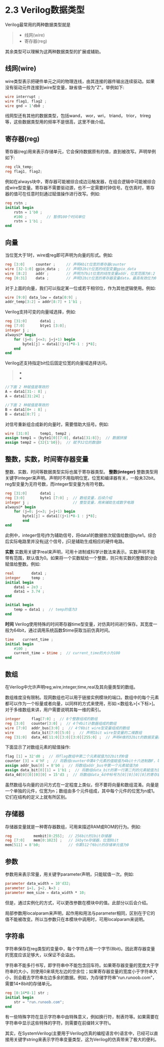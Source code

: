 # 2.3 Verilog数据类型
Verilog最常用的两种数据类型就是
> + 线网(wire)
> + 寄存器(reg)

其余类型可以理解为这两种数据类型的扩展或辅助。

## 线网(wire)
wire类型表示把硬件单元之间的物理连线，由其连接的器件输出连续驱动。如果没有驱动元件连接到wire型变量，缺省值一般为"Z"。举例如下:

```verilog
wire interrupt ;
wire flag1, flag2 ;
wire gnd = 1'db0 ;
```

线网型还有其他的数据类型，包括wand， wor，wri， triand， trior， trireg等，这些数据类型用的频率不是很高，这里不做介绍。

## 寄存器(reg)
寄存器(reg)用来表示存储单元，它会保持数据原有的值，直到被改写。声明举例如下:

```verilog
reg clk_temp;
reg flag1, flag2;
```
例如在always块中，寄存器可能被综合成边沿触发器，在组合逻辑中可能被综合成wire型变量。寄存器不需要驱动源，也不一定需要时钟信号。在仿真时，寄存器的值可在任意时刻通过赋值操作进行改写。例如:

```verilog
reg rstn ;
initial begin
    rstn = 1'b0 ;
    #100 ;         // 暂停100个时间单位
    rstn = 1'b1 ;
end
```

## 向量
当位宽大于1时，wire或reg即可声明为向量的形式。例如:
```verilog
reg [3:0]     counter ;     // 声明4bit位宽的寄存器counter
wire [32-1:0] gpio_data ;   // 声明32bit位宽的线型变量gpio_data
wire [8:2]    addr ;        // 声明为7bit位宽的线性变量addr，位宽范围为8:2
reg [0:31]    data ;        // 声明32bit位宽的寄存器变量data，最高有效位为0
```

对于上面的向量，我们可以指定某一位或若干相邻位，作为其他逻辑使用。例如:

```verilog
wire [9:0] data_low = data[0:9] ;
addr_temp[3:2] = addr[8:7] + 1'b1 ;
```

Verilog支持可变的向量域选择，例如:
```verilog
reg [31:0]      data1 ;
reg [7:0]       btye1 [3:0];
integer j ;
always@* begin
    for (j=0; j<=3; j=j+1) begin
        byte1[j] = data1[(j+1)*8-1 : j*8];
    end
end
```

Verilog还支持指定bit位后固定位宽的向量域选择访问。
> + [bit+:width]:从起始bit位开始递增，位宽为width
> + [bit-:width]:从起始bit位开始递减，位宽为width

```verilog
//下面 2 种赋值是等效的
A = data1[31-: 8] ;
A = data1[31:24] ;

//下面 2 种赋值是等效的
B = data1[0+ : 8] ;
B = data1[0:7] ;
```

对信号重新组合成新的向量时，需要借助大括号。例如:
```verilog
wire [31:0]     temp1, temp2 ;
assign temp1 = {byte1[0][7:0], data1[31:8]};  // 数据拼接
assign temp2 = {32{1'b0}};  // 赋予32位的数值0
```

## 整数，实数，时间寄存器变量
整数、实数、时间等数据类型实际也属于寄存器类型。
**整数(integer)**
整数类型用关键字integer来声明。声明时不用指明位宽，位宽和编译器有关，一般未32bit。reg型变量为无符号数，而integer型变量为有符号数。

```verilog
reg [31:0]      data1 ;
reg [3:0]       byte1 [7:0] ;  // 数组变量，后续介绍
integer j ;                    // 整型变量，用来辅助生成数字电路
always@* begin
    for (j=0; j<=3; j=j+1) begin
        byte1[j] = data1[(j+1)*8-1 : j*8];
        end
end
```

此例中，integer信号j作为辅助信号，将data1的数据依次赋值给数组byte1。综合后实际电路里并没有j这个信号，j只是辅助生成相应的硬件电路。

**实数**
实数用关键字real来声明，可用十进制或科学计数法来表示。实数声明不能带有范围，默认值为0。如果将一个实数赋给一个整数，则只有实数的整数部分会赋值给整数。例如:

```verilog
real        data1 ;
integer     temp ;
initial begin
    data1 = 2e3 ;
    data1 = 3.74 ;
end

initial begin
    temp = data1 ;  // temp的值为3
end
```

**时间**
Verilog使用特殊的时间寄存器time型变量，对仿真时间进行保存。其宽度一般为64bit，通过调用系统函数$time获取当前仿真时间。

```verilog
time    current_time ;
initial begin
    #100 ;
    current_time = $time ;  // current_time的大小为100
end
```

## 数组
在Verilog中允许声明reg,wire,integer,time,real及其向量类型的数组。

数组维度没有限制。现网数组也可以用于链接实例模块的端口。数组中的每个元素都可以作为一个标量或者向量，以同样的方式来使用，形如:<数组名>[<下标>]。对于多维数组来讲，用户需要说明其每一维的索引。

```verilog
integer     flag[7:0] ;  // 8个整数组成的数组
reg [3:0]   counter[3:0] ;  // 4个4bit计数器组成的数组
wire [7:0]  addr_bus[3:0] ;  // 4个8bit wire型变量组成的数组
wire        data_bit[7:0][5:0] ;  // 声明1bit wire型变量的二维数组
reg [31:0]  data_4d[11:0][3:0][3:0][255:0] ;  // 声明4维的32bit的数据变量数组
```
下面显示了对数组元素的赋值操作:
```verilog
flag [1] = 32'd0 ;  // 将flag数组中第二个元素赋值为32bit的0值
counter [3] = 4'hF ;  // 将数组counter中第4个元素的值赋值为4bit十六进制数F，等效于counter[3] [3:0] = 4'hF
assign addr_bus[0] = 8'b0 ;  // 将数组addr_bus中第一个元素赋值为0
assign data_bit[0][1] = 1'b1 ;  // 将数组data_bit的第一行第二列的元素赋值为1，这里不能省略掉第二个访问标号，即assign data_bit[0] = 1'b1; 是非法的。
data_4d[0][0][0][0] = 15'd3 ;  // 将数组data_4d中标号为[0][0][0][0]的寄存器单元的15~0bit赋值为3。
```

虽然数组与向量的访问方式在一定程度上类似，但不要将向量和数组混淆。向量是一个单独的元件，位宽为n；数组由多个元件组成，其中每个元件的位宽为n或1。它们在结构的定义上就有所区别。

## 存储器
存储器变量就是一种寄存器数组，可用来描述RAM或ROM的行为。例如:
```verilog
reg          membit[0:255];  // 256bit的1bit存储器
reg [7:0]    mem[0:1023] ;   // 1kbyte存储器，位宽8bit
mem[511] = 8'b0;             // 令第512个8bit的存储单元值为0
```

## 参数
参数用来表示常量，用关键字parameter声明，只能赋值一次。例如:
```verilog
parameter data_width = 10'd32;
parameter i=1, j=2, k=3 ;
parameter mem_size = data_width * 10;
```
但是，通过实例化的方式，可以更改参数在模块中的值。此部分以后会介绍。

局部参数用localparam来声明，起作用和用法与parameter相同，区别在于它的值不能被改变。所以当参数只在本模块中调用时，可用localparam来说明。

## 字符串
字符串保存在reg类型的变量中，每个字符占用一个字节(8bit)。因此寄存器变量的宽度应该足够大，以保证不会溢出。

字符串不能多行书写，即字符串中不能包含回车符。如果寄存器变量的宽度大于字符串的大小，则使用0来填充左边的空余位；如果寄存器变量的宽度小于字符串大小，则会截去字符串左边多余的数据。例如，为存储字符串"run.runoob.com"，需要14*8bit的存储单元。

```verilog
reg [0:14*8-1] str ;
initial begin
    str = "run.runoob.com";
end
```

有一些特殊字符在显示字符串中由特殊意义，例如换行符，制表符等。如果需要在字符串中显示这些特殊的字符，则需要在前缀转义字符\。

其实，在SystemVerilog(主要用于Verilog仿真的编程语言中)语言中，已经可以直接用关键字string来表示字符串变量类型，这为Verilog的仿真带来了极大的便利。
